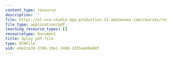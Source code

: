 ```yaml
---
content_type: resource
description: ''
file: https://ol-ocw-studio-app-production.s3.amazonaws.com/courses/res-18-009-learn-differential-equations-up-close-with-gilbert-strang-and-cleve-moler-fall-2015/e4e2ce3d370619e134602d15ae69e68f_i8rnEl8O-r0.pdf
file_type: application/pdf
learning_resource_types: []
resourcetype: Document
title: 3play pdf file
type: OCWFile
uid: e4e2ce3d-3706-19e1-3460-2d15ae69e68f
---
```

